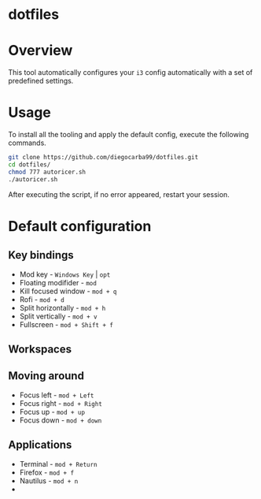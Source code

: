 # dotfiles


# Overview

This tool automatically configures your `i3` config automatically with a set of predefined settings.


# Usage

To install all the tooling and apply the default config, execute the following commands.

```sh
git clone https://github.com/diegocarba99/dotfiles.git
cd dotfiles/
chmod 777 autoricer.sh
./autoricer.sh
```

After executing the script, if no error appeared, restart your session.


# Default configuration

## Key bindings
- Mod key - `Windows Key` | `opt`
- Floating modifider - `mod`
- Kill focused window - `mod + q`
- Rofi - `mod + d`
- Split horizontally - `mod + h`
- Split vertically - `mod + v`
- Fullscreen - `mod + Shift + f`

## Workspaces

## Moving around
- Focus left - `mod + Left`
- Focus right - `mod + Right`
- Focus up - `mod + up`
- Focus down - `mod + down`



## Applications
- Terminal - `mod + Return`
- Firefox - `mod + f`
- Nautilus - `mod + n`
- 
 
